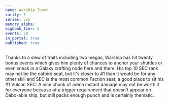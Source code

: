 ```yaml
---
name: Warship Tuvok
rarity: 5
series: voy
memory_alpha:
bigbook_tier: 6
events: 20
in_portal: true
published: true
---
```


Thanks to a slew of traits including two megas, Warship has hit twenty bonus events which gives him plenty of chances to anchor your shuttles or even sneak in a Galaxy crafting node here and there. His top 10 SEC rank may not be the catbird seat, but it's closer to #1 than it would be for any other skill and SEC is the most common Faction seat; a good place to sit his #1 Vulcan SEC. A nice chunk of arena instant damage may not be worth it for everyone because of a trigger requirement that doesn't appear on Dabo-able ship, but still packs enough punch and is certainly thematic.
